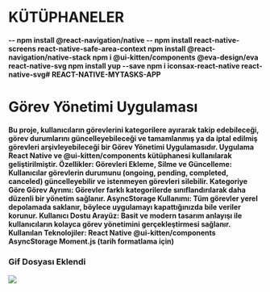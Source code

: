 # KÜTÜPHANELER

<h4>-- npm install @react-navigation/native
-- npm install react-native-screens react-native-safe-area-context
npm install @react-navigation/native-stack
npm i @ui-kitten/components @eva-design/eva react-native-svg
npm install yup --save
npm i iconsax-react-native react-native-svg# REACT-NATIVE-MYTASKS-APP
</h4>

# Görev Yönetimi Uygulaması

<h4>

Bu proje, kullanıcıların görevlerini kategorilere ayırarak takip edebileceği, görev durumlarını güncelleyebileceği ve tamamlanmış ya da iptal edilmiş görevleri arşivleyebileceği bir Görev Yönetimi Uygulamasıdır. Uygulama React Native ve @ui-kitten/components kütüphanesi kullanılarak geliştirilmiştir.
Özellikler:
Görevleri Ekleme, Silme ve Güncelleme: Kullanıcılar görevlerin durumunu (ongoing, pending, completed, canceled) güncelleyebilir ve istenmeyen görevleri silebilir.
Kategoriye Göre Görev Ayrımı: Görevler farklı kategorilerde sınıflandırılarak daha düzenli bir yönetim sağlanır.
AsyncStorage Kullanımı: Tüm görevler yerel depolamada saklanır, böylece uygulamayı kapattığınızda bile veriler korunur.
Kullanıcı Dostu Arayüz: Basit ve modern tasarım anlayışı ile kullanıcıların kolayca görev yönetimini gerçekleştirmesi sağlanır.
Kullanılan Teknolojiler:
React Native
@ui-kitten/components
AsyncStorage
Moment.js (tarih formatlama için)

</h4>

<h3>Gif Dosyası Eklendi</h3>

![](tanıtım.gif)


